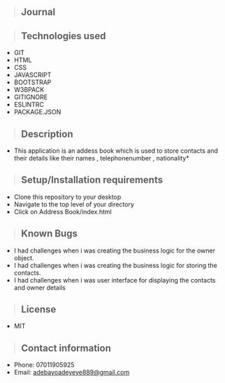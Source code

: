 >## Journal

>## Technologies used

* GIT
* HTML
* CSS
* JAVASCRIPT
* BOOTSTRAP
* W3BPACK
* GITIGNORE
* ESLINTRC
* PACKAGE.JSON

>## Description

* This application is an addess book which is used to store contacts and their details like their names , telephonenumber , nationality*

>## Setup/Installation requirements

* Clone this repository to your desktop
* Navigate to the top level of your directory
* Click on Address Book/index.html

>## Known Bugs

* I had challenges when i was creating the business logic for the owner object.
* I had challenges when i was creating the business logic for storing the contacts.
* I had challenges when i was user interface for displaying the contacts and owner details


>## License

* MIT


>## Contact information
* Phone: 07011905925
* Email: adebayoadeyeye889@gmail.com